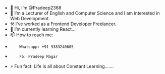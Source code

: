 - 👋 Hi, I’m @Pradeep2368
- 👀 I’m a Lecturer of English and Computer Science and I am interested in Web Development.
- ⚒️ I've worked as a Frontend Developer Freelancer. 
- 🌱 I’m currently learning React...
- 📫 How to reach me: 
-         Whatsapp: +91 9383240605
-         Fb: Pradeep Magar
- ⚡ Fun fact: Life is all about Constant Learning.......

<!---
Pradeep2368/Pradeep2368 is a ✨ special ✨ repository because its `README.md` (this file) appears on your GitHub profile.
You can click the Preview link to take a look at your changes.
--->
